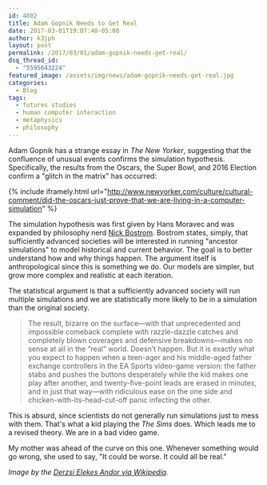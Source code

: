 ```yaml
---
id: 4802
title: Adam Gopnik Needs to Get Real
date: 2017-03-01T19:07:40-05:00
author: k3jph
layout: post
permalink: /2017/03/01/adam-gopnik-needs-get-real/
dsq_thread_id:
  - "5595643224"
featured_image: /assets/img/news/adam-gopnik-needs-get-real.jpg
categories:
  - Blog
tags:
  - futures studies
  - human computer interaction
  - metaphysics
  - philosophy
---
```

Adam Gopnik has a strange essay in _The New Yorker_, suggesting
that the confluence of unusual events confirms the simulation
hypothesis.  Specifically, the results from the Oscars, the Super
Bowl, and 2016 Election confirm a "glitch in the matrix" has occurred:

{% include iframely.html url="http://www.newyorker.com/culture/cultural-comment/did-the-oscars-just-prove-that-we-are-living-in-a-computer-simulation" %}

The simulation hypothesis was first given by Hans Moravec and was
expanded by philosophy nerd [Nick
Bostrom](https://dx.doi.org/10.1111%2F1467-9213.00309).  Bostrom
states, simply, that sufficiently advanced societies will be
interested in running "ancestor simulations" to model historical
and current behavior.  The goal is to better understand how and why
things happen.  The argument itself is anthropological since this
is something we do.  Our models are simpler, but grow more complex
and realistic at each iteration.

The statistical argument is that a sufficiently advanced society
will run multiple simulations and we are statistically more likely
to be in a simulation than the original society.

> The result, bizarre on the surface—with that unprecedented and
impossible comeback complete with razzle-dazzle catches and completely
blown coverages and defensive breakdowns—makes no sense at all in
the “real” world. Doesn’t happen. But it is exactly what you expect
to happen when a teen-ager and his middle-aged father exchange
controllers in the EA Sports video-game version: the father stabs
and pushes the buttons desperately while the kid makes one play
after another, and twenty-five-point leads are erased in minutes,
and in just that way—with ridiculous ease on the one side and
chicken-with-its-head-cut-off panic infecting the other.

This is absurd, since scientists do not generally run simulations
just to mess with them.  That's what a kid playing the _The Sims_
does.  Which leads me to a revised theory.  We are in a bad video
game.

My mother was ahead of the curve on this one.  Whenever something
would go wrong, she used to say, "It could be worse.  It could all
be real."

_Image by the [Derzsi Elekes Andor via
Wikipedia](https://commons.wikimedia.org/wiki/File:Car_racing_simulator_-_SBR_Racing,_Construma,_2015.04.17.JPG)._
